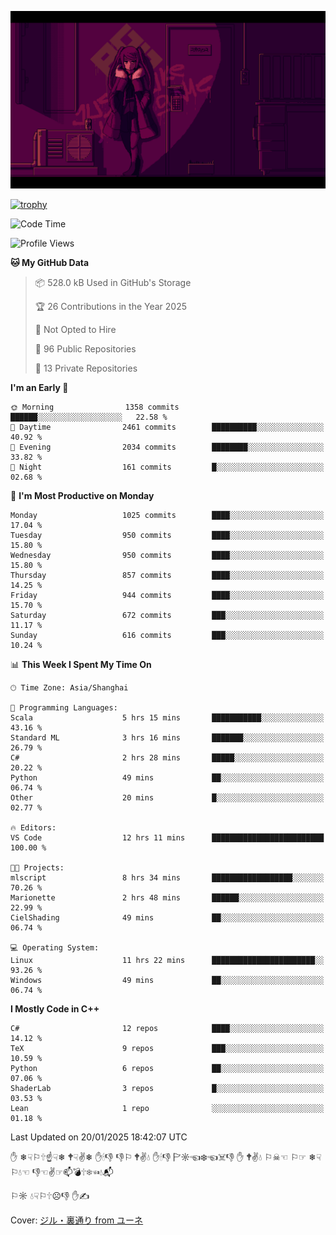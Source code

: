 ![](imgs/main.png)

[![trophy](https://github-profile-trophy.vercel.app/?username=NeilKleistGao&theme=dracula)](https://github.com/ryo-ma/github-profile-trophy)

<!--START_SECTION:waka-->
![Code Time](http://img.shields.io/badge/Code%20Time-1%2C583%20hrs%204%20mins-blue)

![Profile Views](http://img.shields.io/badge/Profile%20Views-1-blue)

**🐱 My GitHub Data** 

> 📦 528.0 kB Used in GitHub's Storage 
 > 
> 🏆 26 Contributions in the Year 2025
 > 
> 🚫 Not Opted to Hire
 > 
> 📜 96 Public Repositories 
 > 
> 🔑 13 Private Repositories 
 > 
**I'm an Early 🐤** 

```text
🌞 Morning                1358 commits        ██████░░░░░░░░░░░░░░░░░░░   22.58 % 
🌆 Daytime                2461 commits        ██████████░░░░░░░░░░░░░░░   40.92 % 
🌃 Evening                2034 commits        ████████░░░░░░░░░░░░░░░░░   33.82 % 
🌙 Night                  161 commits         █░░░░░░░░░░░░░░░░░░░░░░░░   02.68 % 
```
📅 **I'm Most Productive on Monday** 

```text
Monday                   1025 commits        ████░░░░░░░░░░░░░░░░░░░░░   17.04 % 
Tuesday                  950 commits         ████░░░░░░░░░░░░░░░░░░░░░   15.80 % 
Wednesday                950 commits         ████░░░░░░░░░░░░░░░░░░░░░   15.80 % 
Thursday                 857 commits         ████░░░░░░░░░░░░░░░░░░░░░   14.25 % 
Friday                   944 commits         ████░░░░░░░░░░░░░░░░░░░░░   15.70 % 
Saturday                 672 commits         ███░░░░░░░░░░░░░░░░░░░░░░   11.17 % 
Sunday                   616 commits         ███░░░░░░░░░░░░░░░░░░░░░░   10.24 % 
```


📊 **This Week I Spent My Time On** 

```text
🕑︎ Time Zone: Asia/Shanghai

💬 Programming Languages: 
Scala                    5 hrs 15 mins       ███████████░░░░░░░░░░░░░░   43.16 % 
Standard ML              3 hrs 16 mins       ███████░░░░░░░░░░░░░░░░░░   26.79 % 
C#                       2 hrs 28 mins       █████░░░░░░░░░░░░░░░░░░░░   20.22 % 
Python                   49 mins             ██░░░░░░░░░░░░░░░░░░░░░░░   06.74 % 
Other                    20 mins             █░░░░░░░░░░░░░░░░░░░░░░░░   02.77 % 

🔥 Editors: 
VS Code                  12 hrs 11 mins      █████████████████████████   100.00 % 

🐱‍💻 Projects: 
mlscript                 8 hrs 34 mins       ██████████████████░░░░░░░   70.26 % 
Marionette               2 hrs 48 mins       ██████░░░░░░░░░░░░░░░░░░░   22.99 % 
CielShading              49 mins             ██░░░░░░░░░░░░░░░░░░░░░░░   06.74 % 

💻 Operating System: 
Linux                    11 hrs 22 mins      ███████████████████████░░   93.26 % 
Windows                  49 mins             ██░░░░░░░░░░░░░░░░░░░░░░░   06.74 % 
```

**I Mostly Code in C++** 

```text
C#                       12 repos            ████░░░░░░░░░░░░░░░░░░░░░   14.12 % 
TeX                      9 repos             ███░░░░░░░░░░░░░░░░░░░░░░   10.59 % 
Python                   6 repos             ██░░░░░░░░░░░░░░░░░░░░░░░   07.06 % 
ShaderLab                3 repos             █░░░░░░░░░░░░░░░░░░░░░░░░   03.53 % 
Lean                     1 repo              ░░░░░░░░░░░░░░░░░░░░░░░░░   01.18 % 
```




 Last Updated on 20/01/2025 18:42:07 UTC
<!--END_SECTION:waka-->

✋ ❄☟⚐🕆☝☟❄ 🕈☟✌❄ ✋🕯👎 👎⚐ 🕈✌💧 ✋🕯👎 🏱☼☜❄☜☠👎 ✋ 🕈✌💧 ⚐☠☜ ⚐☞ ❄☟⚐💧☜ 👎☜✌☞📫💣🕆❄☜💧📬

⚐☼ 💧☟⚐🕆☹👎 ✋✍

Cover: [ジル・裏通り from ユーネ](https://www.pixiv.net/artworks/62127066)
